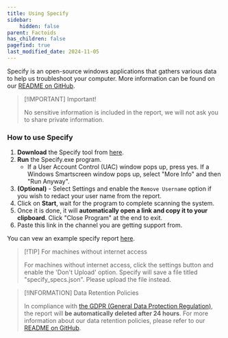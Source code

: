```yaml
---
title: Using Specify
sidebar:
    hidden: false
parent: Factoids
has_children: false
pagefind: true
last_modified_date: 2024-11-05
---
```


Specify is an open-source windows applications that gathers various data to help us troubleshoot your computer. More information can be found on our [README on GitHub](https://github.com/Spec-ify/specify/blob/main/README.md).

> [!IMPORTANT] Important!
>
> No sensitive information is included in the report, we will not ask you to share private information.

### How to use Specify

1. **Download** the Specify tool from [here](https://github.com/Spec-ify/specify/releases/latest/download/Specify_noring0.exe).
2. **Run** the Specify.exe program.
    - If a User Account Control (UAC) window pops up, press yes. If a Windows Smartscreen window pops up, select "More Info" and then "Run Anyway".
3. **(Optional)** - Select Settings and enable the `Remove Username` option if you wish to redact your user name from the report.
4. Click on **Start**, wait for the program to complete scanning the system.
5. Once it is done, it will **automatically open a link and copy it to your clipboard**. Click "Close Program" at the end to exit.
6. Paste this link in the channel you are getting support from.

You can vew an example specify report [here](https://spec-ify.com/profile/demo1).

> [!TIP] For machines without internet access
>
> For machines without internet access, click the settings button and enable the 'Don't Upload' option. Specify will save a file titled "specify_specs.json". Please upload the file instead.

> [!INFORMATION] Data Retention Policies
>
> In compliance with [the GDPR (General Data Protection Regulation)](https://gdpr-info.eu/), the report will **be automatically deleted after 24 hours**. For more information about our data retention policies, please refer to our [README on GitHub](https://github.com/Spec-ify/specify/blob/main/README.md).